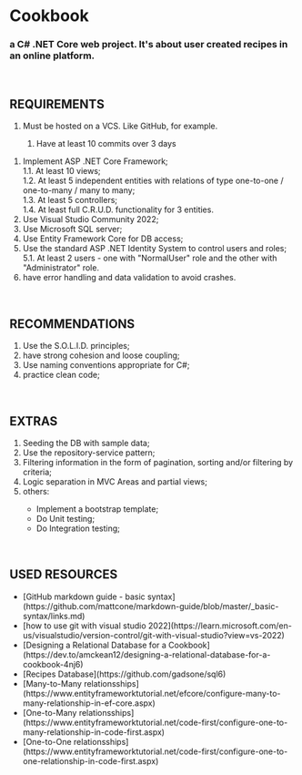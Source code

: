 
# Cookbook

### a C# .NET Core web project. It's about user created recipes in an online platform.
<br>

## REQUIREMENTS
<ol>
   <li> Must be hosted on a VCS. Like GitHub, for example. </li>
   <ol>
      <li> Have at least 10 commits over 3 days </li>
   </ol>
</ol>

1. Implement ASP .NET Core Framework; <br>
   1.1. At least 10 views; <br>
   1.2. At least 5 independent entities with relations of type one-to-one / one-to-many / many to many; <br>
   1.3. At least 5 controllers; <br>
   1.4. At least full C.R.U.D. functionality for 3 entities.
2. Use Visual Studio Community 2022; <br>
3. Use Microsoft SQL server; <br>
4. Use Entity Framework Core for DB access; <br>
5. Use the standard ASP .NET Identity System to control users and roles; <br>
   5.1. At least 2 users - one with "NormalUser" role and the other with "Administrator" role. <br>
6. have error handling and data validation to avoid crashes. <br>
<br>

## RECOMMENDATIONS
1. Use the S.O.L.I.D. principles; <br>
2. have strong cohesion and loose coupling; <br>
3. Use naming conventions appropriate for C#; <br>
4. practice clean code; <br>
<br>

## EXTRAS
1. Seeding the DB with sample data; <br>
2. Use the repository-service pattern; <br>
3. Filtering information in the form of pagination, sorting and/or filtering by criteria; <br>
4. Logic separation in MVC Areas and partial views; <br>
5. others:
<ul>
   <ul>
      <li>Implement a bootstrap template;
      </li>
      <li>Do Unit testing;
      </li>
      <li>Do Integration testing;
      </li>
   </ul>
</ul>
<br>

## USED RESOURCES
<ul>
   <li>[GitHub markdown guide - basic syntax](https://github.com/mattcone/markdown-guide/blob/master/_basic-syntax/links.md)
   </li>
   <li>[how to use git with visual studio 2022](https://learn.microsoft.com/en-us/visualstudio/version-control/git-with-visual-studio?view=vs-2022)
   </li>
   <li>[Designing a Relational Database for a Cookbook](https://dev.to/amckean12/designing-a-relational-database-for-a-cookbook-4nj6)
   </li>
   <li>[Recipes Database](https://github.com/gadsone/sql6)
   </li>
   <li>[Many-to-Many relationsships](https://www.entityframeworktutorial.net/efcore/configure-many-to-many-relationship-in-ef-core.aspx)</li>
   <li>[One-to-Many relationsships](https://www.entityframeworktutorial.net/code-first/configure-one-to-many-relationship-in-code-first.aspx)</li>
   <li>[One-to-One relationsships](https://www.entityframeworktutorial.net/code-first/configure-one-to-one-relationship-in-code-first.aspx)</li>
</ul>
